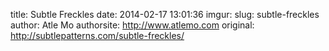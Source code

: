 title: Subtle Freckles
date: 2014-02-17 13:01:36
imgur: 
slug: subtle-freckles
author: Atle Mo
authorsite: http://www.atlemo.com
original: http://subtlepatterns.com/subtle-freckles/
